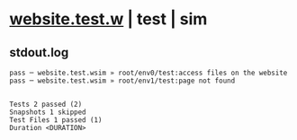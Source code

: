 # [website.test.w](../../../../../../examples/tests/sdk_tests/website/website.test.w) | test | sim

## stdout.log
```log
pass ─ website.test.wsim » root/env0/test:access files on the website
pass ─ website.test.wsim » root/env1/test:page not found             
 
 
Tests 2 passed (2)
Snapshots 1 skipped
Test Files 1 passed (1)
Duration <DURATION>
```

